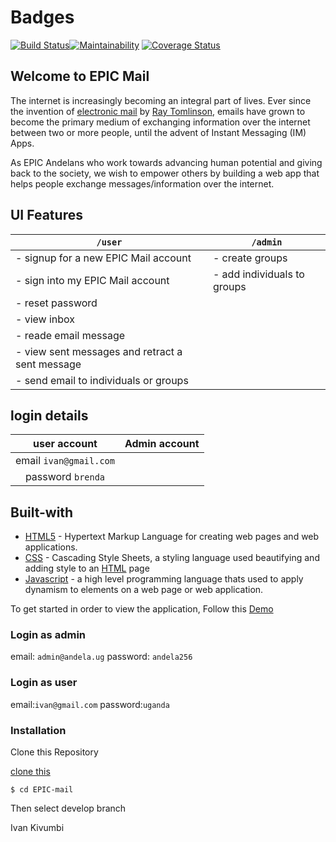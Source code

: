 # Badges

[![Build Status](https://travis-ci.org/Ivankivu/EPIC-mail.svg?branch=api-user-sign-164727347)](https://travis-ci.org/Ivankivu/EPIC-mail)[![Maintainability](https://api.codeclimate.com/v1/badges/079ceee6c85bf2c40de9/maintainability)](https://codeclimate.com/github/Ivankivu/EPIC-mail/maintainability) [![Coverage Status](https://coveralls.io/repos/github/Ivankivu/EPIC-mail/badge.svg?branch=api-user-sign-164727347)](https://coveralls.io/github/Ivankivu/EPIC-mail?branch=api-user-sign-164727347)

## Welcome to EPIC Mail

The internet is increasingly becoming an integral part of lives. Ever since the invention of
[electronic mail](https://en.wikipedia.org/wiki/Email) by [Ray Tomlinson](https://en.wikipedia.org/wiki/Ray_Tomlinson), emails have grown to become the primary medium of
exchanging information over the internet between two or more people, until the advent of Instant
Messaging (IM) Apps.

As EPIC Andelans who work towards advancing human potential and giving back to the society,
we wish to empower others by building a web app that helps people exchange
messages/information over the internet.

## UI Features

 |`/user`| `/admin`|
 |---|---|
 |- signup for a new EPIC Mail account| - create groups|
 |- sign into my EPIC Mail account| - add individuals to groups|
 |- reset password||
 |- view inbox||
 |- reade email message||
 |- view sent messages and retract a sent message||
 |- send email to individuals or groups||

 ## login details

  |user account|Admin account|
  |:---:|:---:|
  |email `ivan@gmail.com`||
  |password `brenda`||


## Built-with

* [HTML5](https://en.wikipedia.org/wiki/HTML) - Hypertext Markup Language for creating web pages and web applications.
* [CSS](https://en.wikipedia.org/wiki/Cascading_Style_Sheets) - Cascading Style Sheets, a styling language used beautifying and adding style to an [HTML](https://en.wikipedia.org/wiki/HTML) page
* [Javascript](https://en.wikipedia.org/wiki/JavaScript) - a high level programming language thats used to apply dynamism to elements on a web page or web application.

To get started in order to view the application, Follow this [Demo](https://ivankivu.github.io/EPIC-mail/UI/)

### Login as admin

email: `admin@andela.ug`
password: `andela256`

### Login as user

email:`ivan@gmail.com`
password:`uganda`

### Installation

Clone this Repository

[clone this](https://github.com/Ivankivu/EPIC-mail.git)

`$ cd EPIC-mail`

Then select develop branch

Ivan Kivumbi
